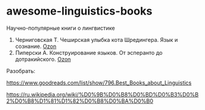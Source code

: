 # awesome-linguistics-books
Научно-популярные книги о лингвистике

1. Черниговская Т. Чеширская улыбка кота Шредингера. Язык и сознание. [Ozon](https://www.ozon.ru/context/detail/id/140140901/)
2. Пиперски А. Конструирование языков. От эсперанто до дотракийского. [Ozon](https://www.ozon.ru/context/detail/id/138433007/)

Разобрать:

https://www.goodreads.com/list/show/796.Best_Books_about_Linguistics

https://ru.wikipedia.org/wiki/%D0%9B%D0%B8%D0%BD%D0%B3%D0%B2%D0%B8%D1%81%D1%82%D0%B8%D0%BA%D0%B0

